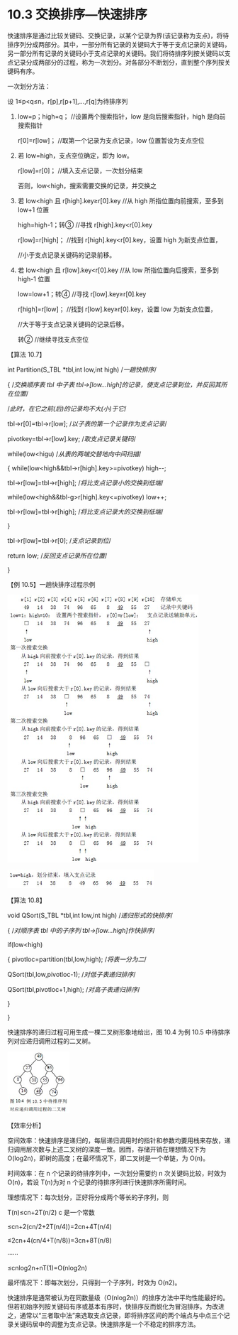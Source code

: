 # 10.3 交换排序—快速排序

快速排序是通过比较关键码、交换记录，以某个记录为界(该记录称为支点)，将待排序列分成两部分。其中，一部分所有记录的关键码大于等于支点记录的关键码，另一部分所有记录的关键码小于支点记录的关键码。我们将待排序列按关键码以支点记录分成两部分的过程，称为一次划分。对各部分不断划分，直到整个序列按关键码有序。

一次划分方法：

设 1≤p<q≤n，r[p],r[p+1],...,r[q]为待排序列

1.  low=p；high=q； //设置两个搜索指针，low 是向后搜索指针，high 是向前搜索指针

    r[0]=r[low]； //取第一个记录为支点记录，low 位置暂设为支点空位

2.  若 low=high，支点空位确定，即为 low。

    r[low]=r[0]； //填入支点记录，一次划分结束

    否则，low<high，搜索需要交换的记录，并交换之

3.  若 low<high 且 r[high].key≥r[0].key //从 high 所指位置向前搜索，至多到 low+1 位置

    high=high-1；转③ //寻找 r[high].key<r[0].key

    r[low]=r[high]； //找到 r[high].key<r[0].key，设置 high 为新支点位置，

    //小于支点记录关键码的记录前移。

4.  若 low<high 且 r[low].key<r[0].key //从 low 所指位置向后搜索，至多到 high-1 位置

    low=low+1；转④ //寻找 r[low].key≥r[0].key

    r[high]=r[low]； //找到 r[low].key≥r[0].key，设置 low 为新支点位置，

    //大于等于支点记录关键码的记录后移。

    转② //继续寻找支点空位

【算法 10.7】

int Partition(S_TBL *tbl,int low,int high) /*一趟快排序*/

{ /*交换顺序表 tbl 中子表 tbl->[low…high]的记录，使支点记录到位，并反回其所在位置*/

/*此时，在它之前(后)的记录均不大(小)于它*/

tbl->r[0]=tbl->r[low]; /*以子表的第一个记录作为支点记录*/

pivotkey=tbl->r[low].key; /*取支点记录关键码*/

while(low<higu) /*从表的两端交替地向中间扫描*/

{ while(low<high&&tbl->r[high].key>=pivotkey) high--;

tbl->r[low]=tbl->r[high]; /*将比支点记录小的交换到低端*/

while(low<high&&tbl-g>r[high].key<=pivotkey) low++;

tbl->r[low]=tbl->r[high]; /*将比支点记录大的交换到低端*/

}

tbl->r[low]=tbl->r[0]; /*支点记录到位*/

return low; /*反回支点记录所在位置*/

}

【例 10.5】一趟快排序过程示例

![](img/444f668e40c6b6b3b74267409c5b10d1.jpg)

![](img/aafdbb15cd26e1ed6703e39d9fde5e99.jpg)

【算法 10.8】

void QSort(S_TBL *tbl,int low,int high) /*递归形式的快排序*/

{ /*对顺序表 tbl 中的子序列 tbl->[low…high]作快排序*/

if(low<high)

{ pivotloc=partition(tbl,low,high); /*将表一分为二*/

QSort(tbl,low,pivotloc-1); /*对低子表递归排序*/

QSort(tbl,pivotloc+1,high); /*对高子表递归排序*/

}

}

快速排序的递归过程可用生成一棵二叉树形象地给出，图 10.4 为例 10.5 中待排序列对应递归调用过程的二叉树。

![](img/0b54073cf59d66b34c3cbfce010a44ea.jpg)

【效率分析】

空间效率：快速排序是递归的，每层递归调用时的指针和参数均要用栈来存放，递归调用层次数与上述二叉树的深度一致。因而，存储开销在理想情况下为 O(log2n)，即树的高度；在最坏情况下，即二叉树是一个单链，为 O(n)。

时间效率：在 n 个记录的待排序列中，一次划分需要约 n 次关键码比较，时效为 O(n)，若设 T(n)为对 n 个记录的待排序列进行快速排序所需时间。

理想情况下：每次划分，正好将分成两个等长的子序列，则

T(n)≤cn+2T(n/2) c 是一个常数

≤cn+2(cn/2+2T(n/4))=2cn+4T(n/4)

≤2cn+4(cn/4+T(n/8))=3cn+8T(n/8)

······

≤cnlog2n+nT(1)=O(nlog2n)

最坏情况下：即每次划分，只得到一个子序列，时效为 O(n2)。

快速排序是通常被认为在同数量级（O(nlog2n)）的排序方法中平均性能最好的。但若初始序列按关键码有序或基本有序时，快排序反而蜕化为冒泡排序。为改进之，通常以“三者取中法”来选取支点记录，即将排序区间的两个端点与中点三个记录关键码居中的调整为支点记录。快速排序是一个不稳定的排序方法。